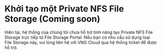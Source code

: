 # Khởi tạo một Private NFS File Storage (Coming soon)

Hiện tại, hệ thống của chúng tôi chưa hỗ trợ tính năng tạo Private NFS File Storage trực tiếp từ File Storage Portal. Nếu bạn có nhu cầu sử dụng loại File Storage này, vui lòng liên hệ với VNG Cloud qua hệ thống ticket để được hỗ trợ.
